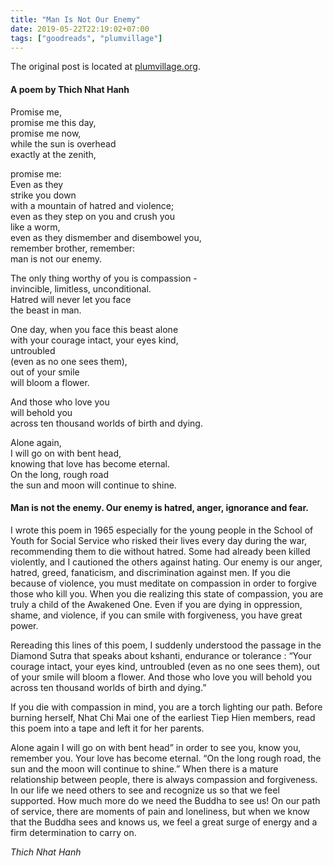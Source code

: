 ```yaml
---
title: "Man Is Not Our Enemy"
date: 2019-05-22T22:19:02+07:00
tags: ["goodreads", "plumvillage"]
---
```


The original post is located at [plumvillage.org][plumvillage].

#### A poem by Thich Nhat Hanh


Promise me,  
promise me this day,  
promise me now,  
while the sun is overhead  
exactly at the zenith,  

promise me:  
Even as they  
strike you down  
with a mountain of hatred and violence;  
even as they step on you and crush you  
like a worm,  
even as they dismember and disembowel you,  
remember brother, remember:  
man is not our enemy.  

The only thing worthy of you is compassion -  
invincible, limitless, unconditional.  
Hatred will never let you face  
the beast in man.  

One day, when you face this beast alone  
with your courage intact, your eyes kind,  
untroubled  
(even as no one sees them),  
out of your smile  
will bloom a flower.  

And those who love you  
will behold you  
across ten thousand worlds of birth and dying.  

Alone again,  
I will go on with bent head,  
knowing that love has become eternal.  
On the long, rough road  
the sun and moon will continue to shine.  


#### Man is not the enemy. Our enemy is hatred, anger, ignorance and fear.

I wrote this poem in 1965 especially for the young people in the School of Youth for Social Service who risked their lives every day during the war, recommending them to die without hatred. Some had already been killed violently, and I cautioned the others against hating. Our enemy is our anger, hatred, greed, fanaticism, and discrimination against men. If you die because of violence, you must meditate on compassion in order to forgive those who kill you. When you die realizing this state of compassion, you are truly a child of the Awakened One. Even if you are dying in oppression, shame, and violence, if you can smile with forgiveness, you have great power.  

Rereading this lines of this poem, I suddenly understood the passage in the Diamond Sutra that speaks about kshanti, endurance  or tolerance : “Your courage intact, your eyes kind, untroubled (even as no one sees them), out of your smile will bloom a flower. And those who love you will behold you across ten thousand worlds of birth and dying.”  

If you die with compassion in mind, you are a torch lighting our path. Before burning herself, Nhat Chi Mai one of the earliest Tiep Hien members, read this poem into a tape and left it for her parents.  

Alone again I will go on with bent head” in order to see you, know you, remember you. Your love has become eternal. “On the long rough road, the sun and the moon will continue to shine.” When there is a mature relationship between people, there is always compassion and forgiveness.  In our life we need others to see and recognize us so that we feel supported. How much more do we need the Buddha to see us! On our path of service, there are moments of pain and loneliness, but when we know that the Buddha sees and knows us, we feel a great surge of energy and a firm determination to carry on.  

_Thich Nhat Hanh_


[plumvillage]: https://plumvillage.org/news/recommendation/